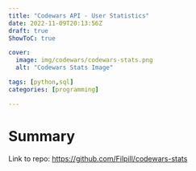 ```yaml
---
title: "Codewars API - User Statistics"
date: 2022-11-09T20:13:56Z
draft: true
ShowToC: true

cover:
  image: img/codewars/codewars-stats.png
  alt: "Codewars Stats Image"

tags: [python,sql]
categories: [programming]

---
```


# Summary

Link to repo: https://github.com/Filpill/codewars-stats
